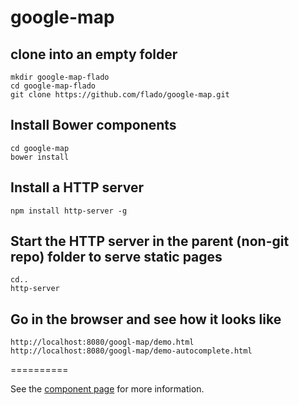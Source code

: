 google-map
==========

## clone into an empty folder

```
mkdir google-map-flado
cd google-map-flado
git clone https://github.com/flado/google-map.git
```

## Install Bower components

```
cd google-map
bower install
```

## Install a HTTP server

```
npm install http-server -g
```

## Start the HTTP server in the parent (non-git repo) folder to serve static pages

```
cd..
http-server
```

## Go in the browser and see how it looks like

```
http://localhost:8080/googl-map/demo.html
http://localhost:8080/googl-map/demo-autocomplete.html
```

==========

See the [component page](http://googlewebcomponents.github.io/google-map) for more information.

